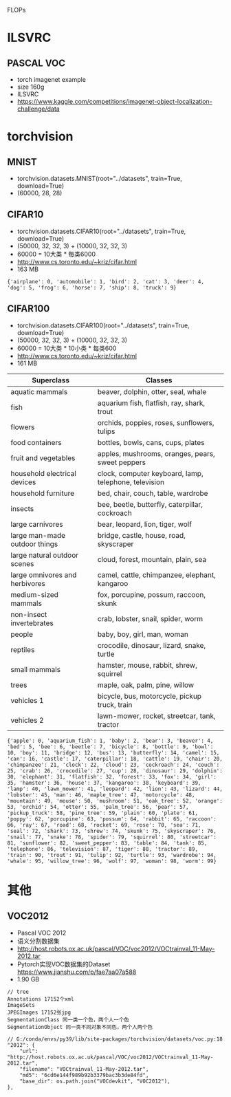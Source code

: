 FLOPs

# ILSVRC

## PASCAL VOC

- torch imagenet example
- size 160g
- ILSVRC
- https://www.kaggle.com/competitions/imagenet-object-localization-challenge/data

# torchvision

## MNIST

- torchvision.datasets.MNIST(root="../datasets", train=True, download=True)
- (60000, 28, 28)

## CIFAR10

- torchvision.datasets.CIFAR10(root="../datasets", train=True, download=True)
- (50000, 32, 32, 3) + (10000, 32, 32, 3)
- 60000 = 10大类 * 每类6000
- http://www.cs.toronto.edu/~kriz/cifar.html
- 163 MB

```text
{'airplane': 0, 'automobile': 1, 'bird': 2, 'cat': 3, 'deer': 4, 'dog': 5, 'frog': 6, 'horse': 7, 'ship': 8, 'truck': 9}
```

## CIFAR100

- torchvision.datasets.CIFAR100(root="../datasets", train=True, download=True)
- (50000, 32, 32, 3) + (10000, 32, 32, 3)
- 60000 = 10大类 * 10小类 * 每类600
- http://www.cs.toronto.edu/~kriz/cifar.html
- 161 MB

|Superclass|Classes|
|----------|------|
|aquatic mammals | beaver, dolphin, otter, seal, whale|
|fish | aquarium fish, flatfish, ray, shark, trout|
|flowers | orchids, poppies, roses, sunflowers, tulips|
|food containers | bottles, bowls, cans, cups, plates|
|fruit and vegetables | apples, mushrooms, oranges, pears, sweet peppers|
|household electrical devices | clock, computer keyboard, lamp, telephone, television|
|household furniture | bed, chair, couch, table, wardrobe|
|insects | bee, beetle, butterfly, caterpillar, cockroach|
|large carnivores | bear, leopard, lion, tiger, wolf|
|large man-made outdoor things | bridge, castle, house, road, skyscraper|
|large natural outdoor scenes | cloud, forest, mountain, plain, sea|
|large omnivores and herbivores | camel, cattle, chimpanzee, elephant, kangaroo|
|medium-sized mammals | fox, porcupine, possum, raccoon, skunk|
|non-insect invertebrates | crab, lobster, snail, spider, worm|
|people | baby, boy, girl, man, woman|
|reptiles | crocodile, dinosaur, lizard, snake, turtle|
|small mammals | hamster, mouse, rabbit, shrew, squirrel|
|trees | maple, oak, palm, pine, willow|
|vehicles 1 | bicycle, bus, motorcycle, pickup truck, train|
|vehicles 2 | lawn-mower, rocket, streetcar, tank, tractor|

```text
{'apple': 0, 'aquarium_fish': 1, 'baby': 2, 'bear': 3, 'beaver': 4, 'bed': 5, 'bee': 6, 'beetle': 7, 'bicycle': 8, 'bottle': 9, 'bowl': 10, 'boy': 11, 'bridge': 12, 'bus': 13, 'butterfly': 14, 'camel': 15, 'can': 16, 'castle': 17, 'caterpillar': 18, 'cattle': 19, 'chair': 20, 'chimpanzee': 21, 'clock': 22, 'cloud': 23, 'cockroach': 24, 'couch': 25, 'crab': 26, 'crocodile': 27, 'cup': 28, 'dinosaur': 29, 'dolphin': 30, 'elephant': 31, 'flatfish': 32, 'forest': 33, 'fox': 34, 'girl': 35, 'hamster': 36, 'house': 37, 'kangaroo': 38, 'keyboard': 39, 'lamp': 40, 'lawn_mower': 41, 'leopard': 42, 'lion': 43, 'lizard': 44, 'lobster': 45, 'man': 46, 'maple_tree': 47, 'motorcycle': 48, 'mountain': 49, 'mouse': 50, 'mushroom': 51, 'oak_tree': 52, 'orange': 53, 'orchid': 54, 'otter': 55, 'palm_tree': 56, 'pear': 57, 'pickup_truck': 58, 'pine_tree': 59, 'plain': 60, 'plate': 61, 'poppy': 62, 'porcupine': 63, 'possum': 64, 'rabbit': 65, 'raccoon': 66, 'ray': 67, 'road': 68, 'rocket': 69, 'rose': 70, 'sea': 71, 'seal': 72, 'shark': 73, 'shrew': 74, 'skunk': 75, 'skyscraper': 76, 'snail': 77, 'snake': 78, 'spider': 79, 'squirrel': 80, 'streetcar': 81, 'sunflower': 82, 'sweet_pepper': 83, 'table': 84, 'tank': 85, 'telephone': 86, 'television': 87, 'tiger': 88, 'tractor': 89, 'train': 90, 'trout': 91, 'tulip': 92, 'turtle': 93, 'wardrobe': 94, 'whale': 95, 'willow_tree': 96, 'wolf': 97, 'woman': 98, 'worm': 99}
```

# 其他

## VOC2012

- Pascal VOC 2012
- 语义分割数据集
- http://host.robots.ox.ac.uk/pascal/VOC/voc2012/VOCtrainval_11-May-2012.tar
- Pytorch实现VOC数据集的Dataset https://www.jianshu.com/p/fae7aa07a588
- 1.90 GB

```text
// tree
Annotations 17152个xml
ImageSets
JPEGImages 17152张jpg
SegmentationClass 同一类一个色，两个人一个色
SegmentationObject 同一类不同对象不同色，两个人两个色

// G:/conda/envs/py39/lib/site-packages/torchvision/datasets/voc.py:18
"2012": {
    "url": "http://host.robots.ox.ac.uk/pascal/VOC/voc2012/VOCtrainval_11-May-2012.tar",
    "filename": "VOCtrainval_11-May-2012.tar",
    "md5": "6cd6e144f989b92b3379bac3b3de84fd",
    "base_dir": os.path.join("VOCdevkit", "VOC2012"),
},
```
